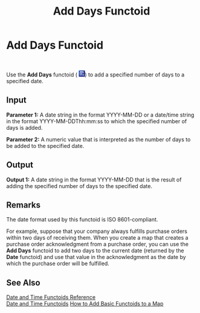 ﻿---
title: Add Days Functoid
TOCTitle: Add Days Functoid
ms:assetid: e59aaf65-864f-49ac-a8d4-b67ac4c00d3d
ms:mtpsurl: https://msdn.microsoft.com/en-us/library/Aa561626(v=BTS.80)
ms:contentKeyID: 51533028
ms.date: 08/30/2017
mtps_version: v=BTS.80
---

# Add Days Functoid

 

Use the **Add Days** functoid ( ![](images/Aa561626.03aafb6a-0b02-4076-a1c4-4ab438f08007(BTS.80).jpeg)) to add a specified number of days to a specified date.

## Input

**Parameter 1:** A date string in the format YYYY-MM-DD or a date/time string in the format YYYY-MM-DDThh:mm:ss to which the specified number of days is added.

**Parameter 2:** A numeric value that is interpreted as the number of days to be added to the specified date.

## Output

**Output 1:** A date string in the format YYYY-MM-DD that is the result of adding the specified number of days to the specified date.

## Remarks

The date format used by this functoid is ISO 8601-compliant.

For example, suppose that your company always fulfills purchase orders within two days of receiving them. When you create a map that creates a purchase order acknowledgment from a purchase order, you can use the **Add Days** functoid to add two days to the current date (returned by the **Date** functoid) and use that value in the acknowledgment as the date by which the purchase order will be fulfilled.

## See Also

[Date and Time Functoids Reference](date-and-time-functoids-reference.md)  
[Date and Time Functoids](https://msdn.microsoft.com/en-us/library/aa559411\(v=bts.80\))  
[How to Add Basic Functoids to a Map](https://msdn.microsoft.com/en-us/library/aa560635\(v=bts.80\))


